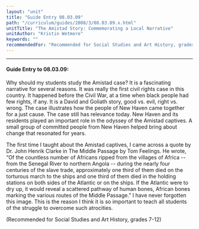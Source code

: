 ```yaml
---
layout: "unit"
title: "Guide Entry 08.03.09"
path: "/curriculum/guides/2008/3/08.03.09.x.html"
unitTitle: "The Amistad Story: Commemorating a Local Narrative"
unitAuthor: "Kristin Wetmore"
keywords: ""
recommendedFor: "Recommended for Social Studies and Art History, grades 7-12"
---
```

<body>
<hr/>
 <h4>
  Guide Entry to 08.03.09:
 </h4>
 <p>
  Why should my students study the Amistad case? It is a fascinating narrative for several reasons. It was really the first civil rights case in this country. It happened before the Civil War, at a time when black people had few rights, if any. It is a David and Goliath story, good vs. evil, right vs. wrong. The case illustrates how the people of New Haven came together for a just cause. The case still has relevance today. New Haven and its residents played an important role in the odyssey of the Amistad captives. A small group of committed people from New Haven helped bring about change that resonated for years.
 </p>
<p>
  The first time I taught about the Amistad captives, I came across a quote by Dr. John Henrik Clarke in The Middle Passage by Tom Feelings. He wrote, “Of the countless number of Africans ripped from the villages of Africa -- from the Senegal River to northern Angola -- during the nearly four centuries of the slave trade, approximately one third of them died on the torturous march to the ships and one third of them died in the holding stations on both sides of the Atlantic or on the ships. If the Atlantic were to dry up, it would reveal a scattered pathway of human bones, African bones marking the various routes of the Middle Passage.” I have never forgotten this image. This is the reason I think it is so important to teach all students of the struggle to overcome such atrocities.
 </p>
<p>
  (Recommended for Social Studies and Art History, grades 7-12)
 </p>




</body>